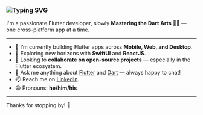 ### [![Typing SVG](https://readme-typing-svg.demolab.com?font=Fira+Code&pause=1000&color=F7F7F7&repeat=false&width=435&lines=Hi+there!+%F0%9F%91%8B)](https://git.io/typing-svg)

I'm a passionate Flutter developer, slowly **Mastering the Dart Arts** 🧙‍♂️ — one cross-platform app at a time.

---

- 🔭 I’m currently building Flutter apps across **Mobile, Web, and Desktop**.  
- 🌱 Exploring new horizons with **SwiftUI** and **ReactJS**.  
- 👯 Looking to **collaborate on open-source projects** — especially in the Flutter ecosystem.  
- 💬 Ask me anything about [Flutter](https://flutter.dev/) and [Dart](https://dart.dev/) — always happy to chat!  
- 📫 Reach me on [LinkedIn](https://www.linkedin.com/in/awais305/).
- 😄 Pronouns: **he/him/his**  

---

Thanks for stopping by! 🚀

